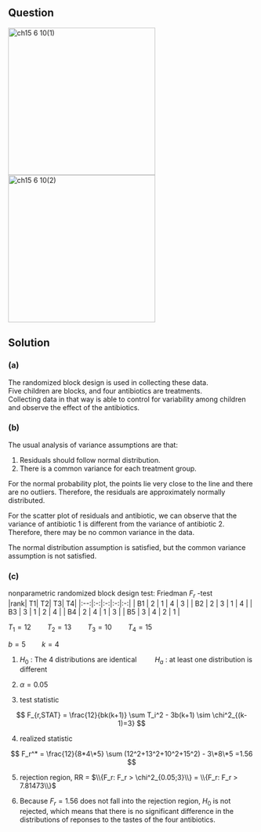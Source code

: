 ## Question
<img width="300" alt="ch15 6 10(1)" src="https://github.com/user-attachments/assets/64d4b4c1-2bea-4777-b0de-04ca2cfd056e" />
<br>
<img width="300" alt="ch15 6 10(2)" src="https://github.com/user-attachments/assets/58293153-1ae3-4415-9317-f3d47dfaf4bb" />

## Solution

### (a)
The randomized block design is used in collecting these data.  
Five children are blocks, and four antibiotics are treatments.  
Collecting data in that way is able to control for variability among children and observe the effect of the antibiotics.

### (b)

The usual analysis of variance assumptions are that:
1. Residuals should follow normal distribution.  
2. There is a common variance for each treatment group.  
  
For the normal probability plot, the points lie very close to the line and there are no outliers. Therefore, the residuals are approximately normally distributed.   

For the scatter plot of residuals and antibiotic, we can observe that the variance of antibiotic 1 is different from the variance of antibiotic 2. Therefore, there may be no common variance in the data.  
  
The normal distribution assumption is satisfied, but the common variance assumption is not satisfied.  


### (c)
nonparametric randomized block design test: Friedman $F_r$ -test  
|rank| T1| T2| T3| T4|
|:--:|:-:|:-:|:-:|:-:|
| B1 | 2 | 1 | 4 | 3 |
| B2 | 2 | 3 | 1 | 4 |
| B3 | 3 | 1 | 2 | 4 |
| B4 | 2 | 4 | 1 | 3 |
| B5 | 3 | 4 | 2 | 1 |

$T_1 = 12 \quad \quad T_2 = 13 \quad \quad T_3 = 10 \quad \quad T_4 = 15$  

$b = 5 \quad \quad k=4$  
  
1. $H_0$ : The 4 distributions are identical $\quad \quad H_a$ : at least one distribution is different

2. $\alpha = 0.05$

3. test statistic

$$
F_{r,STAT} = \frac{12}{bk(k+1)} \sum T_i^2 - 3b(k+1) \sim \chi^2_{(k-1)=3}
$$

4. realized statistic

$$
F_r^* = \frac{12}{8*4\*5} \sum (12^2+13^2+10^2+15^2) - 3\*8\*5 =1.56
$$

5. rejection region, RR = $\\{F_r: F_r > \chi^2_{0.05;3}\\} = \\{F_r: F_r > 7.81473\\}$

6. Because $F_r=1.56$ does not fall into the rejection region, $H_0$ is not rejected, which means that there is no significant difference in the distributions of reponses to the tastes of the four antibiotics.


